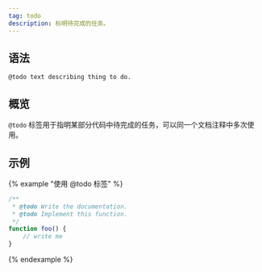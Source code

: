 ```yaml
---
tag: todo
description: 标明待完成的任务。
---
```


## 语法

`@todo text describing thing to do.`

## 概览

`@todo` 标签用于指明某部分代码中待完成的任务，可以同一个文档注释中多次使用。

## 示例

{% example "使用 @todo 标签" %}

```js
/**
 * @todo Write the documentation.
 * @todo Implement this function.
 */
function foo() {
    // write me
}
```
{% endexample %}
